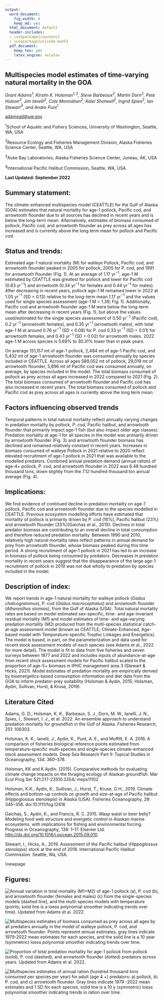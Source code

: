 ```yaml
---
output:
  word_document:
    fig_width: 4
    keep_md: yes
  html_document: default
  header-includes:
  - \usepackage{inputenc}
  - \usepackage{unicode-math}
  pdf_document:
    keep_tex: yes
    latex_engine: xelatex
---
```




## Multispecies model estimates of time-varying natural mortality in the GOA
*Grant Adams$^1$, Kirstin K. Holsman$^{1,2}$, Steve Barbeaux$^2$, Martin Dorn$^2$, Pete Hulson$^3$, Jim Ianelli$^2$, Cole Monnahan$^2$, Kalei Shotwell$^2$, Ingrid Spies$^2$, Ian Stewart$^4$, and Andre Punt$^1$*

adamsgd@uw.gov

$^1$School of Aquatic and Fishery Sciences, University of Washington, Seattle, WA, USA

$^2$Resource Ecology and Fisheries Management Division, Alaska Fisheries Science Center, Seattle, WA, USA

$^3$Auke Bay Laboratories, Alaska Fisheries Science Center, Juneau, AK, USA

$^4$International Pacific Halibut Commission, Seattle, WA, USA.


**Last Updated: September 2022** 

## Summary statement:

The climate-enhanced multispecies model (CEATTLE) for the Gulf of Alaska (GOA) estimates that natural mortality for age-1 pollock, Pacific cod, and arrowtooth flounder due to all sources has declined in recent years and is below the long-term mean. Alternatively, estimates of biomass consumed of pollock, Pacific cod, and arrowtooth flounder as prey across all ages has increased and is currently above the long term mean for pollock and Pacific cod.

## Status and trends:  

Estimated age-1 natural mortality (M) for walleye Pollock, Pacific cod, and arrowtooth flounder peaked in 2005 for pollock, 2005 for P. cod, and 1991 for arrowtooth flounder (Fig. 1). At an average of 1.17 yr$^{-1}$, age-1 M estimated by CEATTLE was greatest for pollock and lower for Pacific cod (0.83 yr$^{-1}$) and arrowtooth (0.34 yr$^{-1}$ for females and 0.44 yr$^{-1}$ for males). After decreasing in recent years, pollock age-1 M remained lower in 2022 at 1.05 yr$^{-1}$ (SD = 0.13) relative to the long-term mean 1.17 yr$^{-1}$ and the values used for single species assessment (age-1 M = 1.39; Fig. 1). Additionally, Pacific cod and arrowtooth flounder age-1 M were below the long-term mean after decreasing in recent years (Fig. 1), but above the values used/estimated for the single species assessment of 0.50 yr$^{-1}$ (Pacific cod), 0.2 yr$^{-1}$ (arrowtooth females), and 0.35 yr$^{-1}$ (arrowtooth males), with total age-1 M at around 0.76 yr$^{-1}$ (SD = 0.08) for P. cod 0.33 yr$^{-1}$ (SD = 0.01) for arrowtooth females, and 0.43 yr$^{-1}$ (SD = 0.02) for arrowtooth males. 2022 age-1 M across species is 5.69% to 30.31% lower than in  peak years.

On average 151,157 mt of age-1 pollock,   2,484 mt of age-1 Pacific cod, and   5,432 mt of age-1 arrowtooth flounder was consumed annually by species included in CEATTLE. Across all ages 589,052 mt of pollock,  29,019 mt of arrowtooth flounder,   5,896 mt of Pacific cod was consumed annually, on average, by species included in the model. The total biomass consumed of pollock as prey across all ages increased in 2022 compared to 2021 (Fig. 2). The total biomass consumed of arrowtooth flounder and Pacific cod has also increased in recent years. The total biomass consumed of pollock and Pacific cod as prey across all ages is currently above the long term mean.


## Factors influencing observed trends

Temporal patterns in total natural mortality reflect annually varying changes in predation mortality by pollock, P. cod, Pacific halibut, and arrowtooth flounder that primarily impact age-1 fish (but also impact older age classes). Predation mortality at age-1 for all species in the model was primarily driven by arrowtooth flounder (Fig. 3) and arrowtooth flounder biomass has declined and remained relatively constant in recent years. Increases in biomass consumed of walleye Pollock in 2021 relative to 2020 reflect elevated recruitment of age-1 pollock in 2021 that was available to the modelled predators. Combined annual predation demand (annual ration) of age-4+ pollock, P. cod, and arrowtooth flounder in 2022 was 6.48 hundred thousand tons, down slightly from the 7.12 hundred thousand ton annual average (Fig. 4). 


## Implications: 

We find evidence of continued decline in predation mortality on age-1 pollock, Pacific cod and arrowtooth flounder due to the species modelled in CEATTLE. Previous ecosystem modelling efforts have estimated that mortality of pollock is primarily driven by P. cod (16%), Pacific halibut (23%) and arrowtooth flounder (33%)(Gaichas et al., 2015). Declines in total predator biomass are contributing to an overall decline in total consumption and therefore reduced predation mortality. Between 1990 and 2010, relatively high natural mortality rates reflect patterns in annual demand for prey from arrowtooth flounder, whose biomass peaked during this time period. A strong recruitment of age-1 pollock in 2021 has led to an increase in biomass of pollock being consumed by predators. Decreases in predation mortality in recent years suggest that the disappearance of the large age-1 recruitment of pollock in 2019 was not due wholly to predation by species included in the model.

## Description of index: 

We report trends in age-1 natural mortality for walleye pollock (_Gadus chalcogrammus_), P. cod (_Gadus macrocephalus_) and arrowtooth flounder (_Atheresthes stomias_), from the Gulf of Alaska (USA). Total natural mortality rates are based on model estimated sex-specific, time- and age-invariant residual mortality (M1) and model estimates of time- and age-varying predation mortality (M2) produced from the multi-species statistical catch-at-age assessment model (known as CEATTLE; Climate-Enhanced, Age-based model with Temperature-specific Trophic Linkages and Energetics). The model is based, in part, on the parameterization and data used for recent stock assessment models of each species (see Adams et al., 2022 for more detail). The model is fit to data from five fisheries and seven surveys between 1977 and 2022 and includes inputs of abundance-at-age from recent stock assessment models for Pacific halibut scaled to the proportion of age-5+ biomass in IPHC management area 3 (Stewart & Hicks, 2021). Model estimates of predation mortality are empirically derived by bioenergetics-based consumption information and diet data from the GOA to inform predator-prey suitability (Holsman & Aydin, 2015; Holsman, Aydin, Sullivan, Hurst, & Kruse, 2019). 

## Literature Cited
Adams, G. D., Holsman, K. K., Barbeaux, S. J., Dorn, M. W., Ianelli, J. N., Spies, I., Stewart, I. J., et al. 2022. An ensemble approach to understand predation mortality for groundfish in the Gulf of Alaska. Fisheries Research, 251: 106303. 

Holsman, K. K., Ianelli, J., Aydin, K., Punt, A. E., and Moffitt, E. A. 2016. A comparison of fisheries biological reference points estimated from temperature-specific multi-species and single-species climate-enhanced stock assessment models. Deep Sea Research Part II: Topical Studies in Oceanography, 134: 360–378. 

Holsman, KK and K Aydin. (2015). Comparative methods for evaluating climate change impacts on the foraging ecology of Alaskan groundfish. Mar Ecol Prog Ser 521:217-23510.3354/ meps11102

Holsman, K.K., Aydin, K., Sullivan, J., Hurst, T., Kruse, G.H., 2019. Climate effects and bottom-up controls on growth and size-at-age of Pacific halibut (Hippoglossus stenolepis) in Alaska (USA). Fisheries Oceanography, 28: 345–358. doi:10.1111/fog.12416

Gaichas, S., Aydin, K., and Francis, R. C. 2015. Wasp waist or beer belly? Modeling food web structure and energetic control in Alaskan marine ecosystems, with implications for fishing and environmental forcing. Progress in Oceanography, 138: 1–17. Elsevier Ltd. http://dx.doi.org/10.1016/j.pocean.2015.09.010.

Stewart, I., Hicks, A., 2019. Assessment of the Pacific halibut (_Hippoglossus stenolepis_) stock at the end of 2018. International Pacific Halibut Commission. Seattle, Wa, USA.

\newpage 

## Figures: 

![Annual variation in total mortality (**M1+M2**) of age-1 pollock (a), P. cod (b), and arrowtooth flounder (females and males) (c) from the single-species models (dashed line), and the multi-species models with temperature (points; solid line is a loess polynomial smoother indicating trends over time). Updated from Adams et al. 2022.](Results/ESR_Fig1.jpg)


![Multispecies estimates of biomass consumed as prey across all ages by all predators annually in the model of walleye pollock, P. cod, and arrowtooth flounder. Points represent annual estimates, gray lines indicate 1979-2022 mean estimates for each species, and the solid line is a 10 year (symmetric) loess polynomial smoother indicating trends over time.](Results/ESR_Fig2.jpg)


![Proportion of total predation mortality for age-1 pollock from pollock (solid), P. cod (dashed), and arrowtooth flounder (dotted) predators across years. Updated from Adams et al. 2022.](Results/ESR_Fig3.jpg)


![Multispecies estimates of annual ration (hundred thousand tons consumed per species per year) for adult (age 4 +) predators: a) pollock, b) P. cod, and c) arrowtooth flounder. Gray lines indicate 1979 -2022 mean estimates and 1 SD for each species; solid line is a 10 y (symmetric) loess polynomial smoother indicating trends in ration over time.](Results/ESR_Fig4.jpg)







